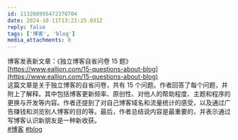 ```yaml
---
id: 113288995472370704
date: 2024-10-11T13:21:25.031Z
reply: false
tags: ['博客', 'blog']
media_attachments: 0
---
```


博客发表新文章：《独立博客自省问卷 15 题》  
[https://www.eallion.com/15-questions-about-blog](https://www.eallion.com/15-questions-about-blog)  
这篇文章是关于独立博客的自省问卷，共有 15 个问题。作者回答了每个问题，并附上了解释。其中包括博客更新频率、原创性、对他人的帮助程度、主题和程序的更换与开发等内容。作者还提到了对自己博客域名和流量统计的感受，以及通过广告赚钱和浏览别人博客的目的等。最后，作者总结说内容是最重要的，并表示通过写博客认识新朋友是一种新收获。  
[#博客](https://e5n.cc/tags/%E5%8D%9A%E5%AE%A2) [#blog](https://e5n.cc/tags/blog)

